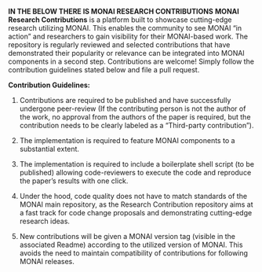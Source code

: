 **IN THE BELOW THERE IS MONAI RESEARCH CONTRIBUTIONS**
**MONAI Research Contributions** is a platform built to showcase cutting-edge research utilizing MONAI. This enables the community to see MONAI “in action” and  researchers to gain visibility for their MONAI-based work. The repository is regularly reviewed and selected contributions that have demonstrated their popularity or relevance can be integrated into MONAI components in a second step. Contributions are welcome! Simply follow the contribution guidelines stated below and file a pull request.

**Contribution Guidelines:**

1. Contributions are required to be published and have successfully undergone peer-review (If the contributing person is not the author of the work, no approval from the authors of the paper is required, but the contribution needs to be clearly labeled as a “Third-party contribution”).

2. The implementation is required to feature MONAI components to a substantial extent.

3. The implementation is required to include a boilerplate shell script (to be published) allowing code-reviewers to execute the code and reproduce the paper’s results with one click.

4. Under the hood, code quality does not have to match standards of the MONAI main repository, as the Research Contribution repository aims at a fast track for code change proposals and demonstrating cutting-edge research ideas.

5. New contributions will be given a MONAI version tag (visible in the associated Readme) according to the utilized version of MONAI. This avoids the need to maintain compatibility of contributions for following MONAI releases.
